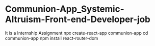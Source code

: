 # Communion-App_Systemic-Altruism-Front-end-Developer-job
It is a Internship Assignment
npx create-react-app communion-app
cd communion-app
npm install react-router-dom
